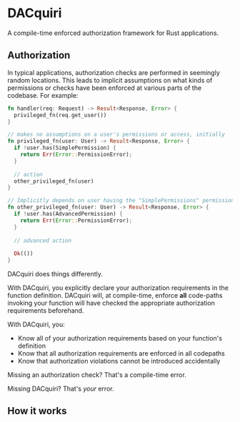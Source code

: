 # DACquiri
A compile-time enforced authorization framework for Rust applications.

## Authorization
In typical applications, authorization checks are performed in seemingly random locations. This leads to implicit assumptions on what kinds of permissions or checks have been enforced at various parts of the codebase. For example:

```rust
fn handler(req: Request) -> Result<Response, Error> {
  privileged_fn(req.get_user())
}

// makes no assumptions on a user's permissions or access, initially
fn privileged_fn(user: User) -> Result<Response, Error> {
  if !user.has(SimplePermission) {
    return Err(Error::PermissionError);
  }
  
  // action
  other_privileged_fn(user)
}

// Implicitly depends on user having the "SimplePermissions" permission or role. 
fn other_privileged_fn(user: User) -> Result<Response, Error> {
  if !user.has(AdvancedPermission) {
    return Err(Error::PermissionError);
  }
  
  // advanced action
  
  Ok(())
}
```

DACquiri does things differently.

With DACquiri, you explicitly declare your authorization requirements in the function definition. DACquiri will, at compile-time, enforce **all** code-paths invoking your function will have checked the appropriate authorization requirements beforehand.

With DACquiri, you:

* Know all of your authorization requirements based on your function's definition
* Know that all authorization requirements are enforced in all codepaths
* Know that authorization violations cannot be introduced accidentally

Missing an authorization check? That's a compile-time error.

Missing DACquiri? That's *your* error.

## How it works

